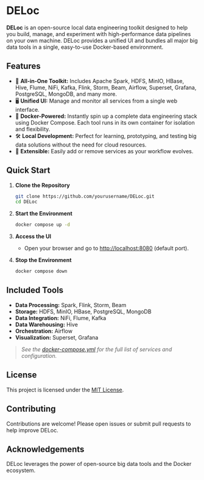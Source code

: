 # DELoc

**DELoc** is an open-source local data engineering toolkit designed to help you build, manage, and experiment with high-performance data pipelines on your own machine. DELoc provides a unified UI and bundles all major big data tools in a single, easy-to-use Docker-based environment.

## Features

- 🚀 **All-in-One Toolkit:** Includes Apache Spark, HDFS, MinIO, HBase, Hive, Flume, NiFi, Kafka, Flink, Storm, Beam, Airflow, Superset, Grafana, PostgreSQL, MongoDB, and many more.
- 🖥️ **Unified UI:** Manage and monitor all services from a single web interface.
- 🐳 **Docker-Powered:** Instantly spin up a complete data engineering stack using Docker Compose. Each tool runs in its own container for isolation and flexibility.
- 🛠️ **Local Development:** Perfect for learning, prototyping, and testing big data solutions without the need for cloud resources.
- 🧩 **Extensible:** Easily add or remove services as your workflow evolves.

## Quick Start

1. **Clone the Repository**
   ```sh
   git clone https://github.com/yourusername/DELoc.git
   cd DELoc
   ```

2. **Start the Environment**
   ```sh
   docker compose up -d
   ```

3. **Access the UI**
   - Open your browser and go to [http://localhost:8080](http://localhost:8080) (default port).

4. **Stop the Environment**
   ```sh
   docker compose down
   ```

## Included Tools

- **Data Processing:** Spark, Flink, Storm, Beam
- **Storage:** HDFS, MinIO, HBase, PostgreSQL, MongoDB
- **Data Integration:** NiFi, Flume, Kafka
- **Data Warehousing:** Hive
- **Orchestration:** Airflow
- **Visualization:** Superset, Grafana

> _See the [docker-compose.yml](docker-compose.yml) for the full list of services and configuration._

## License

This project is licensed under the [MIT License](LICENSE).

## Contributing

Contributions are welcome! Please open issues or submit pull requests to help improve DELoc.

## Acknowledgements

DELoc leverages the power of open-source big data tools and the Docker ecosystem.
```
